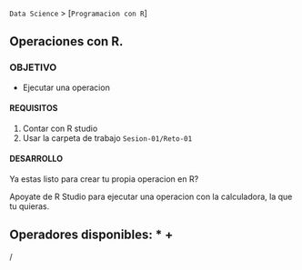 `Data Science` > [`Programacion con R`]
## Operaciones con R.  

### OBJETIVO
- Ejecutar una operacion

#### REQUISITOS
1. Contar con R studio
1. Usar la carpeta de trabajo `Sesion-01/Reto-01`

#### DESARROLLO

Ya estas listo para crear tu propia operacion en R?

Apoyate de R Studio para ejecutar una operacion con la calculadora, la que tu quieras. 

Operadores disponibles: 
  *
  +
  -
  /
